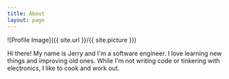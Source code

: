 ```yaml
---
title: About
layout: page
---
```

![Profile Image]({{ site.url }}/{{ site.picture }})

<p>Hi there! My name is Jerry and I'm a software engineer. I love learning new things and 
improving old ones. While I'm not writing code or tinkering with electronics, I like to cook 
and work out. </p>

